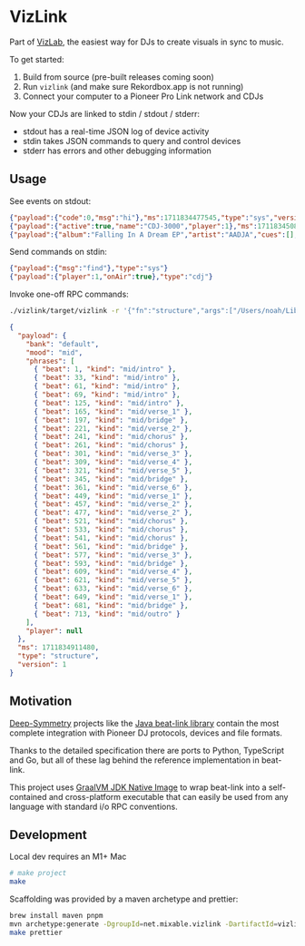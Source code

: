 # VizLink

Part of [VizLab](https://vizlab.app), the easiest way for DJs to create visuals in sync to music.

To get started:

1. Build from source (pre-built releases coming soon)
2. Run `vizlink` (and make sure Rekordbox.app is not running)
3. Connect your computer to a Pioneer Pro Link network and CDJs

Now your CDJs are linked to stdin / stdout / stderr:

- stdout has a real-time JSON log of device activity
- stdin takes JSON commands to query and control devices
- stderr has errors and other debugging information

## Usage

See events on stdout:

```json
{"payload":{"code":0,"msg":"hi"},"ms":1711834477545,"type":"sys","version":1}
{"payload":{"active":true,"name":"CDJ-3000","player":1},"ms":1711834508255,"type":"device","version":1}
{"payload":{"album":"Falling In A Dream EP","artist":"AADJA","cues":[],"duration":273000,"player":1,"source":{"id":158,"player":1,"slot":"SD_SLOT"},"tempo":147.0,"title":"Falling In A Dream (D.Dan Remix)","year":2021},"ms":1711834531790,"type":"track","version":1}
```

Send commands on stdin:

```json
{"payload":{"msg":"find"},"type":"sys"}
{"payload":{"player":1,"onAir":true},"type":"cdj"}
```

Invoke one-off RPC commands:

```bash
./vizlink/target/vizlink -r '{"fn":"structure","args":["/Users/noah/Library/Pioneer/rekordbox/share/PIONEER/USBANLZ/f6c/ac4e8-f264-481d-b81c-fd16538c4bc2/ANLZ0000.EXT"]}'
```

```json
{
  "payload": {
    "bank": "default",
    "mood": "mid",
    "phrases": [
      { "beat": 1, "kind": "mid/intro" },
      { "beat": 33, "kind": "mid/intro" },
      { "beat": 61, "kind": "mid/intro" },
      { "beat": 69, "kind": "mid/intro" },
      { "beat": 125, "kind": "mid/intro" },
      { "beat": 165, "kind": "mid/verse_1" },
      { "beat": 197, "kind": "mid/bridge" },
      { "beat": 221, "kind": "mid/verse_2" },
      { "beat": 241, "kind": "mid/chorus" },
      { "beat": 261, "kind": "mid/chorus" },
      { "beat": 301, "kind": "mid/verse_3" },
      { "beat": 309, "kind": "mid/verse_4" },
      { "beat": 321, "kind": "mid/verse_5" },
      { "beat": 345, "kind": "mid/bridge" },
      { "beat": 361, "kind": "mid/verse_6" },
      { "beat": 449, "kind": "mid/verse_1" },
      { "beat": 457, "kind": "mid/verse_2" },
      { "beat": 477, "kind": "mid/verse_2" },
      { "beat": 521, "kind": "mid/chorus" },
      { "beat": 533, "kind": "mid/chorus" },
      { "beat": 541, "kind": "mid/chorus" },
      { "beat": 561, "kind": "mid/bridge" },
      { "beat": 577, "kind": "mid/verse_3" },
      { "beat": 593, "kind": "mid/bridge" },
      { "beat": 609, "kind": "mid/verse_4" },
      { "beat": 621, "kind": "mid/verse_5" },
      { "beat": 633, "kind": "mid/verse_6" },
      { "beat": 649, "kind": "mid/verse_1" },
      { "beat": 681, "kind": "mid/bridge" },
      { "beat": 713, "kind": "mid/outro" }
    ],
    "player": null
  },
  "ms": 1711834911480,
  "type": "structure",
  "version": 1
}
```

## Motivation

[Deep-Symmetry](https://github.com/Deep-Symmetry) projects like the [Java beat-link library](https://github.com/Deep-Symmetry/beat-link) contain the most complete integration with Pioneer DJ protocols, devices and file formats.

Thanks to the detailed specification there are ports to Python, TypeScript and Go, but all of these lag behind the reference implementation in beat-link.

This project uses [GraalVM JDK Native Image](https://www.graalvm.org/latest/reference-manual/native-image/) to wrap beat-link into a self-contained and cross-platform executable that can easily be used from any language with standard i/o RPC conventions.

## Development

Local dev requires an M1+ Mac

```bash
# make project
make
```

Scaffolding was provided by a maven archetype and prettier:

```bash
brew install maven pnpm
mvn archetype:generate -DgroupId=net.mixable.vizlink -DartifactId=vizlink -DarchetypeArtifactId=maven-archetype-quickstart -DarchetypeVersion=1.4 -DinteractiveMode=false
make prettier
```
